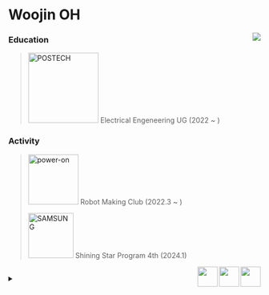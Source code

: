 <h1>Woojin OH</h1> 

<a href="https://github.com/anuraghazra/github-readme-stats">
  <img align="right" src="https://github-readme-stats.vercel.app/api/top-langs/?username=owjxyz&exclude_repo=owjxyz.github.io&theme=default&hide_border=true&layout=donut" />
</a>

<h3>Education</h3>
<blockquote>
  <p>
    <a href="https://www.postech.ac.kr" target="_blank"><img width="140" alt="POSTECH" src="https://github.com/owjxyz/owjxyz/assets/89694988/7f185b88-cfbd-4b88-8e5e-9f2d4565268d"></a> Electrical Engeneering UG (2022 ~ )
  </p>
</blockquote>

<h3>Activity</h3>
<blockquote>
  <p>
    <a href="https://poweron.postech.ac.kr/" target="_blank"><img width="100" alt="power-on" src="https://github.com/power-on-github/power-on-github.github.io/blob/main/assets/poweron-text.svg"></a> Robot Making Club (2022.3 ~ )
  </p>
  <p>
    <a href="https://www.samsung-dsrecruit.com/recruits/notice/2024_winter_shiningstar/index.php" target="_blank"><img width="90" alt="SAMSUNG" src="https://github.com/owjxyz/owjxyz/assets/89694988/370e35f7-ff28-41eb-821f-6ac40f5af5a2"></a> Shining Star Program 4th (2024.1)
  </p>
  <!--<--p>
    <a href="https://rokaf.airforce.mil.kr/airforce/index.do" target="_blank"><img width="50" alt="ROKAF" src="https://github.com/owjxyz/owjxyz/assets/89694988/97f4a742-6483-4e80-a0f6-7e4bb0f12d17"></a> Republic of Korea Air Force (2024.9 ~ 2026.6)
  </p>-->
</blockquote>

<!--
<h3>Career</h3>
<blockquote>
  <p>
    
  </p>
</blockquote>
-->

<!--
<h3>Certification</h3>
<blockquote>
  <p>
    <a href="https://www.q-net.or.kr/" target="_blank"><img width="130" alt="정보처리기능사" src="https://github.com/owjxyz/owjxyz/assets/89694988/9b602ef3-d36b-4062-a7be-61b49ed3fa87"></a> Craftsman Information Processing (2024.4.17)
  </p>
</blockquote>
-->

<a href="https://linkedin.com/in/wjoh"><img align="right" width="40" src="https://github.com/owjxyz/owjxyz/blob/main/assets/linkedin.png?raw=true"></a>
<a href="https://www.instagram.com/owjxyz/"><img align="right" width="40" src="https://github.com/owjxyz/owjxyz/blob/main/assets/instagram.png?raw=true"></a>
<a href="mailto:owj1110@icloud.com"><img align="right" width="40" src="https://github.com/owjxyz/owjxyz/blob/main/assets/mail.png?raw=true"></a>

<h2></h2>

<details>
  <summary></summary>
  
  <a href="https://github.com/anuraghazra/github-readme-stats">
    <img align="right" src="https://github-readme-stats.vercel.app/api?username=owjxyz&show_icons=true&include_all_commits=true&icon_color=f1c900&hide_border=true&hide=prs,issues" />
  </a>
  
  <h3>Studying</h3>
  <a href="https://www.arm.com/" target="_blank"><img src="https://img.shields.io/badge/arm Cortex-0091BD?style=badge&logo=arm&logoColor=white"/></a>
  <a href="" target="_blank"><img src="https://img.shields.io/badge/HTML5-E34F26?style=badge&logo=html5&logoColor=white"/></a>
  <a href="" target="_blank"><img src="https://img.shields.io/badge/CSS3-1572B6?style=badge&logo=css3&logoColor=white"/></a>
  <a href="" target="_blank"><img src="https://img.shields.io/badge/JavaScript-ffd200?style=badge&logo=javascript&logoColor=white"/></a>
  <a href="https://www.docker.com/" target="_blank"><img src="https://img.shields.io/badge/Docker-2496ED?style=badge&logo=docker&logoColor=white"/></a>
  
  <h3>Skills</h3>
  <a href="" target="_blank"><img src="https://img.shields.io/badge/C/C++-00599C?style=badge&logo=cplusplus&logoColor=white"/></a>
  <a href="https://www.python.org/" target="_blank"><img src="https://img.shields.io/badge/Python-3776AB?style=badge&logo=python&logoColor=white"/></a>
  <a href="https://jupyter.org/" target="_blank"><img src="https://img.shields.io/badge/Jupyter-F37626?style=badge&logo=jupyter&logoColor=white"/></a>
  <a href="https://www.arduino.cc/" target="_blank"><img src="https://img.shields.io/badge/Arduino-00878F?style=badge&logo=arduino&logoColor=white"/></a>
  <a href="https://www.raspberrypi.com/" target="_blank"><img src="https://img.shields.io/badge/Raspberry Pi-bc3657?style=badge&logo=raspberrypi&logoColor=white"/></a>
  
  <h3>Tools</h3>
  <a href="https://code.visualstudio.com/" target="_blank"><img src="https://img.shields.io/badge/VSCode-007ACC?style=badge&logo=visualstudiocode&logoColor=white"/></a>
  <a href="https://obsidian.md/" target="_blank"><img src="https://img.shields.io/badge/Obsidian-7C3AED?style=badge&logo=obsidian&logoColor=white"/></a>
  <a href="https://www.autodesk.com/products/fusion-360/" target="_blank"><img src="https://img.shields.io/badge/Fusion-orange?style=badge&logo=autodesk&logoColor=white"/></a>
  <a href="https://www.analog.com/en/lp/002/tools/ltspice-simulator-kr.html" target="_blank"><img src="https://img.shields.io/badge/LTspice-900028?style=badge&logo=ltspice&logoColor=white"/></a>
  <a href="https://github.com/"><img src="https://img.shields.io/badge/Github-181717?style=badge&logo=github&logoColor=white"/></a>
  <a href="https://www.adobe.com/products/photoshop.html" target="_blank"><img src="https://img.shields.io/badge/Photoshop-30a8ff?style=badge&logo=adobephotoshop&logoColor=001e36"/></a>

</details>
